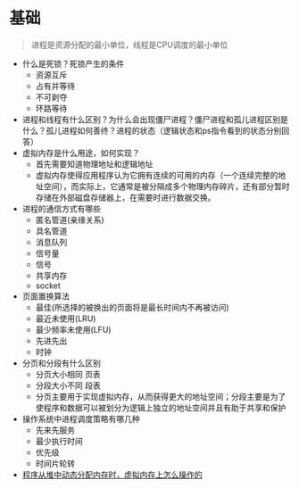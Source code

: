 # 基础

> 进程是资源分配的最小单位，线程是CPU调度的最小单位

- 什么是死锁？死锁产生的条件
    * 资源互斥
    * 占有并等待
    * 不可剥夺
    * 环路等待  
- 进程和线程有什么区别？为什么会出现僵尸进程？僵尸进程和孤儿进程区别是什么？孤儿进程如何善终？进程的状态（逻辑状态和ps指令看到的状态分别回答）
- 虚拟内存是什么用途，如何实现？
    * 首先需要知道物理地址和逻辑地址
    * 虚拟内存使得应用程序认为它拥有连续的可用的内存（一个连续完整的地址空间），而实际上，它通常是被分隔成多个物理内存碎片，还有部分暂时存储在外部磁盘存储器上，在需要时进行数据交换。
- 进程的通信方式有哪些
    * 匿名管道(亲缘关系)
    * 具名管道
    * 消息队列
    * 信号量
    * 信号
    * 共享内存
    * socket
- 页面置换算法
    * 最佳(所选择的被换出的页面将是最长时间内不再被访问)
    * 最近未使用(LRU)
    * 最少频率未使用(LFU)
    * 先进先出
    * 时钟
- 分页和分段有什么区别
    * 分页大小相同 页表
    * 分段大小不同 段表
    * 分页主要用于实现虚拟内存，从而获得更大的地址空间；分段主要是为了使程序和数据可以被划分为逻辑上独立的地址空间并且有助于共享和保护
- 操作系统中进程调度策略有哪几种
    * 先来先服务
    * 最少执行时间
    * 优先级
    * 时间片轮转
- [程序从堆中动态分配内存时，虚拟内存上怎么操作的](https://news.51cto.com/art/202006/619197.htm)